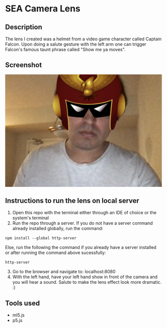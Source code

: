 <!-- # Assignment 2: Make a reverse-engineered Snap Lens

Here are the requirements: 

1. VARIABLES: Activate at least one change in p5.js (display an image,run an animation,change the screen in some way, etc.) based on a poseNet keypoint position (this is an object with a x and y property).
2. EVENTS: Activate at least one change in p5.js based on an event (if you raise your hand, or if you make a certain gesture, etc.). 

## Here are the templates in this repo that you can use!

1. ![Nose Brush using PoseNet](./script_nosebrush.js)
2. ![Body Lens using PoseNet](./script_posenet.js)
3. ![Face Lens using Face API](./script_faceapi.js)
4. ![Face Lens using Face Mesh](./script_facemesh.js)

## Here are templates and resources you can find elsewhere.
1. ![Here are all of ml5 templates for p5!](https://editor.p5js.org/ml5/sketches)
2. ![Here are some more templates from a Interactive and Computation class](http://cmuems.com/2018/60212f/deliverables/5-due-10-12/templates/) -->

# SEA Camera Lens

## Description

The lens I created was a helmet from a video game character called Captain Falcon. Upon doing a salute gesture with the left arm one can trigger Falcon's famous taunt phrase called "Show me ya moves".

## Screenshot

![alt text](./assets/RM_Screenshot.png)

## Instructions to run the lens on local server

1. Open this repo with the terminal either through an IDE of choice or the system's terminal 
2. Run the repo through a server. If you do not have a server command already installed globally, run the command: 

```
npm install --global http-server
```

Else, run the following the command if you already have a server installed or after running the command above sucessfully:

```
http-server
```
3. Go to the browser and navigate to: localhost:8080
4. With the left hand, have your left hand show in front of the camera and you will hear a sound. Salute to make the lens effect look more dramatic. :)

## Tools used

- ml5.js
- p5.js
